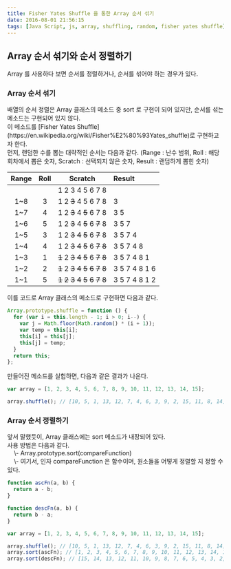 ```yaml
---
title: Fisher Yates Shuffle 을 통한 Array 순서 섞기
date: 2016-08-01 21:56:15
tags: [Java Script, js, array, shuffling, random, fisher yates shuffle]
---
```

## Array 순서 섞기와 순서 정렬하기

<p>Array 를 사용하다 보면 순서를 정렬하거나, 순서를 섞어야 하는 경우가 있다.</p>

### Array 순서 섞기

<p>배열의 순서 정렬은 Array 클래스의 메소드 중 sort 로 구현이 되어 있지만, 순서를 섞는 메소드는 구현되어 있지 않다.<br />이 메소드를 [Fisher Yates Shuffle](https://en.wikipedia.org/wiki/Fisher%E2%80%93Yates_shuffle)로 구현하고자 한다.<br />먼저, 랜덤한 수를 뽑는 대략적인 순서는 다음과 같다. (Range : 난수 범위, Roll : 해당 회차에서 뽑은 숫자, Scratch : 선택되지 않은 숫자, Result : 랜덤하게 뽑힌 숫자)</p>

| Range | Roll | Scratch | Result |
| :---: | :--: | :-----: | :----- |
| &nbsp; | &nbsp; | 1 2 3 4 5 6 7 8 | &nbsp; |
| 1~8 | 3 | 1 2 ~~3~~ 4 5 6 7 8 | 3 |
| 1~7 | 4 | 1 2 ~~3~~ 4 ~~5~~ 6 7 8 | 3 5 |
| 1~6 | 5 | 1 2 ~~3~~ 4 ~~5~~ 6 ~~7~~ 8 | 3 5 7 |
| 1~5 | 3 | 1 2 ~~3~~ ~~4~~ ~~5~~ 6 ~~7~~ 8 | 3 5 7 4 |
| 1~4 | 4 | 1 2 ~~3~~ ~~4~~ ~~5~~ 6 ~~7~~ ~~8~~ | 3 5 7 4 8 |
| 1~3 | 1 | ~~1~~ 2 ~~3~~ ~~4~~ ~~5~~ 6 ~~7~~ ~~8~~ | 3 5 7 4 8 1 |
| 1~2 | 2 | ~~1~~ 2 ~~3~~ ~~4~~ ~~5~~ ~~6~~ ~~7~~ ~~8~~ | 3 5 7 4 8 1 6 |
| 1~1 | 5 | ~~1~~ ~~2~~ ~~3~~ ~~4~~ ~~5~~ ~~6~~ ~~7~~ ~~8~~ | 3 5 7 4 8 1 2 |

<p>이를 코드로 Array 클래스의 메소드로 구현하면 다음과 같다.</p>

```js
Array.prototype.shuffle = function () {
  for (var i = this.length - 1; i > 0; i--) {
    var j = Math.floor(Math.random() * (i + 1));
    var temp = this[i];
    this[i] = this[j];
    this[j] = temp;
  }
  return this;
};
```

<p>만들어진 메소드를 실험하면, 다음과 같은 결과가 나온다.</p>

```js
var array = [1, 2, 3, 4, 5, 6, 7, 8, 9, 10, 11, 12, 13, 14, 15];

array.shuffle(); // [10, 5, 1, 13, 12, 7, 4, 6, 3, 9, 2, 15, 11, 8, 14]
```

### Array 순서 정렬하기

<p>앞서 말했듯이, Array 클래스에는 sort 메소드가 내장되어 있다.<br />사용 방법은 다음과 같다.<br />&nbsp;&nbsp;&nbsp;&nbsp;\- Array.prototype.sort(compareFunction)<br />&nbsp;&nbsp;&nbsp;&nbsp;\- 여기서, 인자 compareFunction 은 함수이며, 원소들을 어떻게 정렬할 지 정할 수 있다.</p>

```js
function ascFn(a, b) {
  return a - b;
}

function descFn(a, b) {
  return b - a;
}

var array = [1, 2, 3, 4, 5, 6, 7, 8, 9, 10, 11, 12, 13, 14, 15];

array.shuffle(); // [10, 5, 1, 13, 12, 7, 4, 6, 3, 9, 2, 15, 11, 8, 14]
array.sort(ascFn); // [1, 2, 3, 4, 5, 6, 7, 8, 9, 10, 11, 12, 13, 14, 15]
array.sort(descFn); // [15, 14, 13, 12, 11, 10, 9, 8, 7, 6, 5, 4, 3, 2, 1]
```

